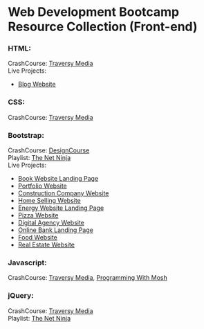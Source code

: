 # Web Development Bootcamp Resource Collection (Front-end)

### HTML:
CrashCourse: [Traversy Media](https://www.youtube.com/watch?v=UB1O30fR-EE) \
Live Projects:
- [Blog Website](https://youtu.be/PK_mQwVJxkQ)

### CSS:
CrashCourse: [Traversy Media](https://www.youtube.com/watch?v=yfoY53QXEnI)

### Bootstrap:
CrashCourse: [DesignCourse](https://youtu.be/hnCmSXCZEpU) \
Playlist: [The Net Ninja](https://www.youtube.com/playlist?list=PL4cUxeGkcC9jE_cGvLLC60C_PeF_24pvv) \
Live Projects:
- [Book Website Landing Page](https://youtu.be/zhllkjYYUVE)
- [Portfolio Website](https://youtu.be/dgKSqz3it50)
- [Construction Company Website](https://youtu.be/TS3tfsaW76E)
- [Home Selling Website](https://youtu.be/qx-LBXErhPw)
- [Energy Website Landing Page](https://youtu.be/T5WtuHaaVlc)
- [Pizza Website](https://youtu.be/uf9DXjWBNxg)
- [Digital Agency Website](https://youtu.be/VuTjWcrFJTg)
- [Online Bank Landing Page](https://youtu.be/BSUjh4ebmzE)
- [Food Website](https://youtu.be/5RIFrZEjURA)
- [Real Estate Website](https://youtu.be/OGNXXhxyHQY)

### Javascript:
CrashCourse: [Traversy Media](https://www.youtube.com/watch?v=hdI2bqOjy3c), [Programming With Mosh](https://www.youtube.com/watch?v=W6NZfCO5SIk)

### jQuery:
CrashCourse: [Traversy Media](https://youtu.be/3nrLc_JOF7k)\
Playlist: [The Net Ninja](https://www.youtube.com/playlist?list=PL4cUxeGkcC9hNUJ0j6ccnOAcJIPoTRpO4)
